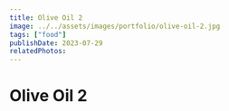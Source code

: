 ```yaml
---
title: Olive Oil 2
image: ../../assets/images/portfolio/olive-oil-2.jpg
tags: ["food"]
publishDate: 2023-07-29
relatedPhotos:
---
```

# Olive Oil 2
